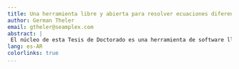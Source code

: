 ```yaml
---
title: Una herramienta libre y abierta para resolver ecuaciones diferenciales en la nube
author: German Theler
email: gtheler@seamplex.com
abstract: |
 El núcleo de esta Tesis de Doctorado es una herramienta de software llamada [FeenoX](https://github.com/seamplex/feenox) que tiene como objetivo resolver sistemas de ecuaciones diferenciales utilizadas para modelar sistemas de ingeniería en la nube. Está enfocada en el método de elementos finitos, pero también puede implementar esquemas basados en volúmenes finitos. La base de diseño y sus características hacen que sea única entre las herramientas libres y abiertas. La implementación sigue la filosofía UNIX que esencialmente dice “haga una sola cosa bien”. Los problemas que se pueden resolver abarcan sistemas dinámicos escritos como DAEs (incluyendo cinética de reactores con realimentación por xenón y control), conducción de calor transitoria con conductividades dependientes de la temperatura, análisis modal, termo-elasticidad (con materiales lineales por ahora), y transporte y difusión de neutrones. Se pueden agregar otras ecuaciones tales como electromagnetismo tomando estas formulaciones como plantilla. La presentación se enfoca en las diferencias entre FeenoX y los demás programas y bibliotecas libres. Se introduce primero un pliego de licitación ficticio indicando los requerimientos de una herramienta computacional para cálculo ingenieril. Luego se prepara una oferta ficticia proponiendo a FeenoX, donde se discuten cada uno de los requerimientos para ilustrar por qué el diseño y la implementación de esta tesis son únicos, al menos en el mundo del software libre y abierto.
lang: es-AR
colorlinks: true
...
```

